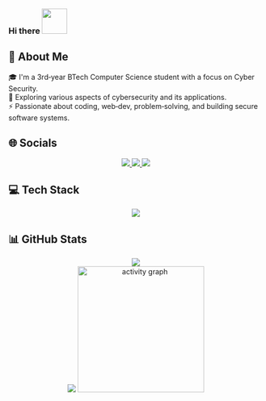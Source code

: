<h3>Hi there <img src="https://raw.githubusercontent.com/rahulbanerjee26/githubProfileReadmeGenerator/main/gifs/wave.gif" width="50" height="50" /></h3>

## 💫 About Me  
🎓 I'm a 3rd‑year BTech Computer Science student with a focus on Cyber Security.  
🌱 Exploring various aspects of cybersecurity and its applications.  
⚡ Passionate about coding, web‑dev, problem‑solving, and building secure software systems.

## 🌐 Socials  
<p align="center">
  <a href="https://discord.gg/anslveki_00439">
    <img src="https://skillicons.dev/icons?i=discord" />
  </a>
  <a href="https://instagram.com/anslveki">
    <img src="https://skillicons.dev/icons?i=instagram" />
  </a>
  <a href="https://www.linkedin.com/in/anton-john-416059140/">
    <img src="https://skillicons.dev/icons?i=linkedin" />
  </a>
</p>

## 💻 Tech Stack  
<p align="center">
  <img src="https://skillicons.dev/icons?i=css,html,c,python,bash,gcp,js,git,powershell,kali" />
</p>

## 📊 GitHub Stats  
<p align="center">
  <img src="https://github-readme-stats.vercel.app/api?username=antnjhn&theme=merko&hide_border=false&include_all_commits=true&count_private=true" /><br/>
  <img src="https://github-readme-stats.vercel.app/api/top-langs/?username=antnjhn&theme=merko&hide_border=false&layout=compact" />
  <img src="https://github-readme-activity-graph.vercel.app/graph?username=antnjhn&radius=16&theme=github-compact&area=true&order=5" height="250" alt="activity graph" />
</p>

<!-- The icons and hi gif was inspired by himesh95 -->
